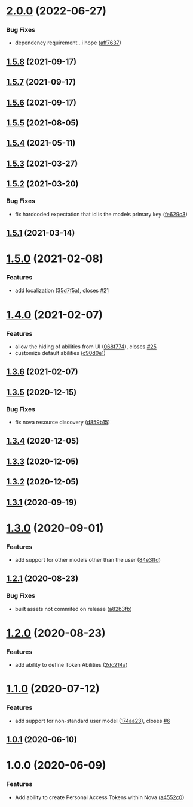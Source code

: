 # [2.0.0](https://github.com/JeffBeltran/sanctum-tokens/compare/v1.5.8...v2.0.0) (2022-06-27)


### Bug Fixes

* dependency requirement...i hope ([aff7637](https://github.com/JeffBeltran/sanctum-tokens/commit/aff7637374322296c4bcc9ad855809a42065044c))

## [1.5.8](https://github.com/JeffBeltran/sanctum-tokens/compare/v1.5.7...v1.5.8) (2021-09-17)

## [1.5.7](https://github.com/JeffBeltran/sanctum-tokens/compare/v1.5.6...v1.5.7) (2021-09-17)

## [1.5.6](https://github.com/JeffBeltran/sanctum-tokens/compare/v1.5.5...v1.5.6) (2021-09-17)

## [1.5.5](https://github.com/JeffBeltran/sanctum-tokens/compare/v1.5.4...v1.5.5) (2021-08-05)

## [1.5.4](https://github.com/JeffBeltran/sanctum-tokens/compare/v1.5.3...v1.5.4) (2021-05-11)

## [1.5.3](https://github.com/JeffBeltran/sanctum-tokens/compare/v1.5.2...v1.5.3) (2021-03-27)

## [1.5.2](https://github.com/JeffBeltran/sanctum-tokens/compare/v1.5.1...v1.5.2) (2021-03-20)


### Bug Fixes

* fix hardcoded expectation that id is the models primary key ([fe629c3](https://github.com/JeffBeltran/sanctum-tokens/commit/fe629c376175a20363bbe840331561e997f2229c))

## [1.5.1](https://github.com/JeffBeltran/sanctum-tokens/compare/v1.5.0...v1.5.1) (2021-03-14)

# [1.5.0](https://github.com/JeffBeltran/sanctum-tokens/compare/v1.4.0...v1.5.0) (2021-02-08)


### Features

* add localization ([35d7f5a](https://github.com/JeffBeltran/sanctum-tokens/commit/35d7f5a255f3bf0a0a1814e20e2e0cde6aeee44d)), closes [#21](https://github.com/JeffBeltran/sanctum-tokens/issues/21)

# [1.4.0](https://github.com/JeffBeltran/sanctum-tokens/compare/v1.3.6...v1.4.0) (2021-02-07)


### Features

* allow the hiding of abilities from UI ([068f774](https://github.com/JeffBeltran/sanctum-tokens/commit/068f774dc3c0ecbec9a63b71e0813208ba9d2aa3)), closes [#25](https://github.com/JeffBeltran/sanctum-tokens/issues/25)
* customize default abilities ([c90d0e1](https://github.com/JeffBeltran/sanctum-tokens/commit/c90d0e109604b9413b9ed24e80228a1fcfe9ea69))

## [1.3.6](https://github.com/JeffBeltran/sanctum-tokens/compare/v1.3.5...v1.3.6) (2021-02-07)

## [1.3.5](https://github.com/JeffBeltran/sanctum-tokens/compare/v1.3.4...v1.3.5) (2020-12-15)


### Bug Fixes

* fix nova resource discovery ([d859b15](https://github.com/JeffBeltran/sanctum-tokens/commit/d859b154df5f629bcb7f4ce8b0b413b827b8842e))

## [1.3.4](https://github.com/JeffBeltran/sanctum-tokens/compare/v1.3.3...v1.3.4) (2020-12-05)

## [1.3.3](https://github.com/JeffBeltran/sanctum-tokens/compare/v1.3.2...v1.3.3) (2020-12-05)

## [1.3.2](https://github.com/JeffBeltran/sanctum-tokens/compare/v1.3.1...v1.3.2) (2020-12-05)

## [1.3.1](https://github.com/JeffBeltran/sanctum-tokens/compare/v1.3.0...v1.3.1) (2020-09-19)

# [1.3.0](https://github.com/JeffBeltran/sanctum-tokens/compare/v1.2.1...v1.3.0) (2020-09-01)


### Features

* add support for other models other than the user ([84e3ffd](https://github.com/JeffBeltran/sanctum-tokens/commit/84e3ffd7d42bcf83b03faf6460db63781b00c703))

## [1.2.1](https://github.com/JeffBeltran/sanctum-tokens/compare/v1.2.0...v1.2.1) (2020-08-23)


### Bug Fixes

* built assets not commited on release ([a82b3fb](https://github.com/JeffBeltran/sanctum-tokens/commit/a82b3fb5c9d658022fc5cf3d648d983cbd0ed1ba))

# [1.2.0](https://github.com/JeffBeltran/sanctum-tokens/compare/v1.1.0...v1.2.0) (2020-08-23)


### Features

* add ability to define Token Abilities ([2dc214a](https://github.com/JeffBeltran/sanctum-tokens/commit/2dc214ac89043ae79bf77a17e95646c210d57ed4))

# [1.1.0](https://github.com/JeffBeltran/sanctum-tokens/compare/v1.0.1...v1.1.0) (2020-07-12)


### Features

* add support for non-standard user model ([174aa23](https://github.com/JeffBeltran/sanctum-tokens/commit/174aa23445cfce0888ecc2e650a0f40181192d9e)), closes [#6](https://github.com/JeffBeltran/sanctum-tokens/issues/6)

## [1.0.1](https://github.com/JeffBeltran/sanctum-tokens/compare/v1.0.0...v1.0.1) (2020-06-10)

# 1.0.0 (2020-06-09)


### Features

* Add ability to create Personal Access Tokens within Nova ([a4552c0](https://github.com/JeffBeltran/sanctum-tokens/commit/a4552c0277cc30fc404127dc73aa51ce4a723a55))
